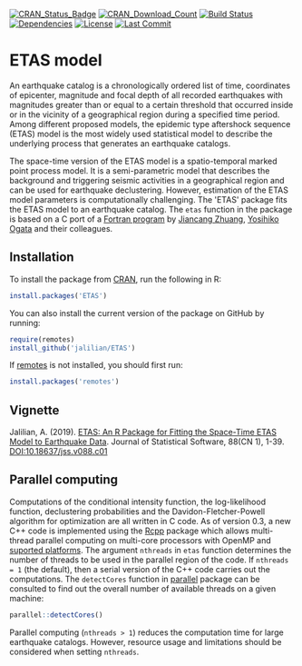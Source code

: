 [![CRAN_Status_Badge](http://www.r-pkg.org/badges/version/ETAS)](https://CRAN.R-project.org/package=ETAS)
[![CRAN_Download_Count](http://cranlogs.r-pkg.org/badges/ETAS)](https://CRAN.R-project.org/package=ETAS)
[![Build Status](https://travis-ci.org/jalilian/ETAS.svg?branch=master)](https://travis-ci.org/jalilian/ETAS)
[![Dependencies](https://tinyverse.netlify.com/badge/ETAS)](https://cran.r-project.org/package=ETAS)
[![License](https://eddelbuettel.github.io/badges/GPL2+.svg)](http://www.gnu.org/licenses/gpl-2.0.html)
[![Last Commit](https://img.shields.io/github/last-commit/jalilian/ETAS)](https://github.com/jalilian/ETAS)

# ETAS model

An earthquake catalog is a chronologically ordered list of time, coordinates of epicenter, magnitude and focal depth of all recorded earthquakes with magnitudes greater than or equal to a certain threshold that occurred inside or in the vicinity of a geographical region during a specified time period. Among different proposed models, the epidemic type aftershock sequence (ETAS) model is the most widely used statistical model to describe the underlying process that generates an earthquake catalogs. 

The space-time version of the ETAS model is a spatio-temporal marked point process model. It is a semi-parametric model that describes the background and triggering seismic activities in a geographical region and can be used for earthquake declustering. However, estimation of the ETAS model parameters is computationally challenging. The 'ETAS' package fits the ETAS model to an earthquake catalog. The `etas` function in the package is based on a C port of a [Fortran program](http://bemlar.ism.ac.jp/zhuang/software.html) by [Jiancang Zhuang](http://bemlar.ism.ac.jp/zhuang/), [Yosihiko Ogata](https://www.ism.ac.jp/~ogata/) and their colleagues.

## Installation

To install the package from [CRAN](https://CRAN.R-project.org/package=ETAS), run the following in R:
```R
install.packages('ETAS')
```

You can also install the current version of the package on GitHub by running:
```R
require(remotes)
install_github('jalilian/ETAS')
```

If [remotes](https://github.com/mangothecat/remotes) is not installed, you should first run:

```R
install.packages('remotes')
```

## Vignette

Jalilian, A. (2019). [ETAS: An R Package for Fitting the Space-Time ETAS Model to Earthquake Data](https://www.jstatsoft.org/index.php/jss/article/view/v088c01/v88c01.pdf). Journal of Statistical Software, 88(CN 1), 1-39. [DOI:10.18637/jss.v088.c01](http://dx.doi.org/10.18637/jss.v088.c01)
 
## Parallel computing

Computations of the conditional intensity function, the log-likelihood function, declustering probabilities and the Davidon-Fletcher-Powell algorithm for optimization are all written in C code. As of version 0.3, a new C++ code is implemented using the [Rcpp](http://www.rcpp.org/) package which allows multi-thread parallel computing on multi-core processors with OpenMP and [suported platforms](https://cran.r-project.org/doc/manuals/r-release/R-exts.html#OpenMP-support). The argument `nthreads` in `etas` function determines the number of threads to be used in the parallel region of the code. If `nthreads = 1` (the default), then a serial version of the C++ code carries out the computations. The `detectCores` function in [parallel](http://stat.ethz.ch/R-manual/R-devel/library/parallel/html/parallel-package.html) package can be consulted to find out the overall number of available threads on a given machine:
```R
parallel::detectCores()
```
Parallel computing (`nthreads > 1`) reduces the computation time for large earthquake catalogs. However, resource usage and limitations should be considered when setting `nthreads`.
